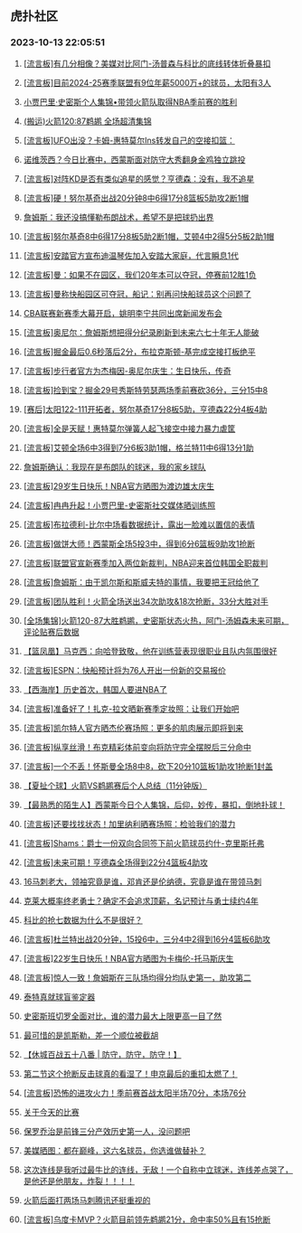 ## 虎扑社区 
### 2023-10-13 22:05:51

1. [[流言板]有几分相像？美媒对比阿门-汤普森与科比的底线转体折叠暴扣](https://bbs.hupu.com/62462406.html)

2. [[流言板]目前2024-25赛季联盟有9位年薪5000万+的球员，太阳有3人](https://bbs.hupu.com/62461583.html)

3. [小贾巴里·史密斯个人集锦•带领火箭队取得NBA季前赛的胜利](https://bbs.hupu.com/62456992.html)

4. [(搬运)火箭120:87鹈鹕 全场超清集锦](https://bbs.hupu.com/62457026.html)

5. [[流言板]UFO出没？卡姆-惠特莫尔Ins转发自己的空接扣篮：](https://bbs.hupu.com/62459417.html)

6. [诺维茨西？今日比赛中，西蒙斯面对防守大秀翻身金鸡独立跳投](https://bbs.hupu.com/62454940.html)

7. [[流言板]对阵KD是否有类似追星的感觉？亨德森：没有，我不追星](https://bbs.hupu.com/62465053.html)

8. [[流言板]硬！努尔基奇出战20分钟8中6得17分8篮板5助攻2断1帽](https://bbs.hupu.com/62459059.html)

9. [詹姆斯：我还没搞懂勒布朗战术，希望不是把球扔出界](https://bbs.hupu.com/62461909.html)

10. [[流言板]努尔基奇8中6得17分8板5助2断1帽，艾顿4中2得5分5板2助1帽](https://bbs.hupu.com/62457860.html)

11. [[流言板]安踏官方宣布迪温琴佐加入安踏大家庭，代言瞬息1代](https://bbs.hupu.com/62458099.html)

12. [[流言板]曼：如果不在园区，我们20年本可以夺冠，停赛前12胜1负](https://bbs.hupu.com/62457824.html)

13. [[流言板]曼称快船园区可夺冠，船记：别再问快船球员这个问题了](https://bbs.hupu.com/62459557.html)

14. [CBA联赛新赛季大幕开启，姚明李宁共同出席新闻发布会](https://bbs.hupu.com/62455900.html)

15. [[流言板]奥尼尔：詹姆斯想把得分纪录刷新到未来六七十年无人能破](https://bbs.hupu.com/62456577.html)

16. [[流言板]掘金最后0.6秒落后2分，布拉克斯顿-基完成空接打板绝平](https://bbs.hupu.com/62456334.html)

17. [[流言板]步行者官方为杰梅因-奥尼尔庆生：生日快乐，传奇](https://bbs.hupu.com/62465766.html)

18. [[流言板]捡到宝？掘金29号秀斯特劳瑟两场季前赛砍36分，三分15中8](https://bbs.hupu.com/62459155.html)

19. [[赛后]太阳122-111开拓者，努尔基奇17分8板5助，亨德森22分4板4助](https://bbs.hupu.com/62459010.html)

20. [[流言板]全是天赋！惠特莫尔弹簧人起飞接空中接力暴力虐筐](https://bbs.hupu.com/62455528.html)

21. [[流言板]艾顿全场6中3得到7分6板3助1帽，格兰特11中6得13分1助](https://bbs.hupu.com/62459056.html)

22. [詹姆斯确认：我现在是布朗队的球迷，我的家乡球队](https://bbs.hupu.com/62457376.html)

23. [[流言板]29岁生日快乐！NBA官方晒图为渡边雄太庆生](https://bbs.hupu.com/62465705.html)

24. [[流言板]冉冉升起！小贾巴里-史密斯社交媒体晒训练照](https://bbs.hupu.com/62464902.html)

25. [[流言板]布拉德利-比尔中场看数据统计，露出一脸难以置信的表情](https://bbs.hupu.com/62459055.html)

26. [[流言板]做饼大师！西蒙斯全场5投3中，得到6分6篮板9助攻1抢断](https://bbs.hupu.com/62455409.html)

27. [[流言板]联盟官宣新赛季加入两位新裁判，NBA迎来首位韩国全职裁判](https://bbs.hupu.com/62465112.html)

28. [[流言板]詹姆斯：由于凯尔斯和斯威夫特的事情，我要把王冠给他了](https://bbs.hupu.com/62453207.html)

29. [[流言板]团队胜利！火箭全场送出34次助攻&18次抢断，33分大胜对手](https://bbs.hupu.com/62456314.html)

30. [[全场集锦]火箭120-87大胜鹈鹕，史密斯状态火热，阿门-汤姆森未来可期，评论贴赛后数据](https://bbs.hupu.com/62457900.html)

31. [【篮凤凰】马克西：向哈登致敬，他在训练营表现很职业且队内氛围很好](https://bbs.hupu.com/62461018.html)

32. [[流言板]ESPN：快船预计将为76人开出一份新的交易报价](https://bbs.hupu.com/62452735.html)

33. [【西海岸】历史首次，韩国人要进NBA了](https://bbs.hupu.com/62461650.html)

34. [[流言板]准备好了！扎克-拉文晒新赛季定妆照：让我们开始吧](https://bbs.hupu.com/62464807.html)

35. [[流言板]凯尔特人官方晒杰伦赛场照：更多的肌肉展示即将到来](https://bbs.hupu.com/62465218.html)

36. [[流言板]纵享丝滑！布克精彩体前变向将防守完全摆脱后三分命中](https://bbs.hupu.com/62457655.html)

37. [[流言板]一个不丢！怀斯曼全场8中8，砍下20分10篮板1助攻1抢断1封盖](https://bbs.hupu.com/62455189.html)

38. [【夏扯个球】火箭VS鹈鹕赛后个人总结（11分钟版）](https://bbs.hupu.com/62464430.html)

39. [【最熟悉的陌生人】西蒙斯今日个人集锦，后仰，妙传，暴扣，倒地扑球！](https://bbs.hupu.com/62457209.html)

40. [[流言板]还要找找状态！加里纳利晒赛场照：检验我们的潜力](https://bbs.hupu.com/62465239.html)

41. [[流言板]Shams：爵士一份双向合同签下前火箭球员约什-克里斯托弗](https://bbs.hupu.com/62452518.html)

42. [[流言板]未来可期！亨德森全场得到22分4篮板4助攻](https://bbs.hupu.com/62459051.html)

43. [16马刺老大，领袖究竟是谁，邓肯还是伦纳德，究竟是谁在带领马刺](https://bbs.hupu.com/62463985.html)

44. [克莱大概率终老勇士？确定不会追求顶薪，名记预计与勇士续约4年](https://bbs.hupu.com/62462609.html)

45. [科比的抢七数据为什么不是很好？](https://bbs.hupu.com/62463609.html)

46. [[流言板]杜兰特出战20分钟，15投6中，三分4中2得到16分4篮板6助攻](https://bbs.hupu.com/62459062.html)

47. [[流言板]22岁生日快乐！NBA官方晒图为卡梅伦-托马斯庆生](https://bbs.hupu.com/62465697.html)

48. [[流言板]惊人一致！詹姆斯在三队场均得分均队史第一，助攻第二](https://bbs.hupu.com/62452183.html)

49. [泰特真就球盲鉴定器](https://bbs.hupu.com/62464716.html)

50. [史密斯班切罗全面对比，谁的潜力最大上限更高一目了然](https://bbs.hupu.com/62464720.html)

51. [最可惜的是凯斯勒，差一个顺位被截胡](https://bbs.hupu.com/62465467.html)

52. [【休城百战五十八番 | 防守，防守，防守！】](https://bbs.hupu.com/62460708.html)

53. [第二节这个抢断反击球真的看湿了！申京最后的重扣太燃了！](https://bbs.hupu.com/62459618.html)

54. [[流言板]恐怖的进攻火力！季前赛首战太阳半场70分，本场76分](https://bbs.hupu.com/62457791.html)

55. [关于今天的比赛](https://bbs.hupu.com/62466274.html)

56. [保罗乔治是前锋三分产效历史第一人，没问题吧](https://bbs.hupu.com/62464832.html)

57. [美媒晒图：都在巅峰，这六名球员，你选谁做替补？](https://bbs.hupu.com/62465256.html)

58. [这次连线是我听过最牛比的连线，无敌！一个自称中立球迷，连线差点哭了，是他还是他朋友，炸裂！！！！](https://bbs.hupu.com/62465273.html)

59. [火箭后面打两场马刺腾讯还挺重视的](https://bbs.hupu.com/62464421.html)

60. [[流言板]乌度卡MVP？火箭目前领先鹈鹕21分，命中率50%且有15抢断](https://bbs.hupu.com/62455097.html)

